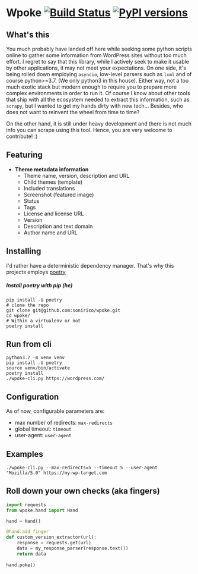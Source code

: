 # Wpoke [![Build Status](https://travis-ci.org/sonirico/wpoke.svg?branch=master)](https://travis-ci.org/sonirico/wpoke) [![PyPI versions](https://img.shields.io/badge/python-3.7%20|%203.8~dev-blue.svg)](https://pypi.org/project/wpoke/)


## What's this
You much probably have landed off here while seeking some python scripts online
to gather some information from WordPress sites without too much effort. I 
regret to say that this library, while I actively seek to make it usable by 
other applications, it may not meet your expectations.
On one side, it's being rolled down employing `asyncio`, low-level parsers
such as `lxml` and of course python>=3.7. (We only python3 in this house). 
Either way, not a too much exotic stack but modern enough to require you to 
prepare more complex environments in order to run it. Of course I know about 
other tools that ship with all the ecosystem needed to extract this 
information, such as `scrapy`, but I wanted to get my hands dirty with new 
tech... Besides, who does not want to reinvent the wheel from time to time?

On the other hand, it is still under heavy development and there is not much
info you can scrape using this tool. Hence, you are very welcome to 
contribute! :)

## Featuring

- **Theme metadata information**
    - Theme name, version, description and URL
    - Child themes (template)
    - Included translations
    - Screenshot (featured image)
    - Status
    - Tags
    - License and license URL
    - Version
    - Description and text domain
    - Author name and URL

## Installing

I'd rather have a deterministic dependency manager. That's why
this projects employs [poetry](https://poetry.eustace.io/)

##### Install poetry with pip (he)

```shell
pip install -U poetry
# clone the repo
git clone git@github.com:sonirico/wpoke.git
cd wpoke/
# Within a virtualenv or not
poetry install
```

## Run from cli

```shell
python3.7 -m venv venv
pip install -U poetry
source venv/bin/activate
poetry install
./wpoke-cli.py https://wordpress.com/
```

## Configuration

As of now, configurable parameters are:

- max number of redirects: `max-redirects`
- global timeout: `timeout`
- user-agent: `user-agent`

## Examples

```shell
./wpoke-cli.py --max-redirects=5 --timeout 5 --user-agent "Mozilla/5.0" https://my-wp-target.com
```

## Roll down your own checks (aka fingers)

```python
import requests
from wpoke.hand import Hand

hand = Hand()

@hand.add_finger
def custom_version_extractor(url):
    response = requests.get(url)
    data = my_response_parser(response.text())
    return data
    
hand.poke()
```
